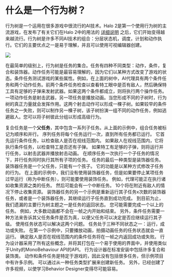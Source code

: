 ﻿# 什么是一个行为树？
行为树是一个运用在很多游戏中很流行的AI技术。Halo 2是第一个使用行为树的主流游戏，在发布了有关它们在Halo 2中的用法的 [详细说明](http://www.gamasutra.com/view/feature/130663/gdc_2005_proceeding_handling_.php) 之后，它们开始变得越来越流行。行为树是许多不同AI技术的组合：分层状态机，调度，计划和动作执行。它们的主要优点之一是易于理解，并且可以使用可视编辑器创建。 

![](https://cdn.jsdelivr.net/gh/longshilin/images/20201108214126.png)

在最简单的级别上，行为树是任务的集合。任务有四种不同类型：动作，条件，复合和装饰器。动作任务可能是最容易理解的，因为它们以某种方式改变了游戏的状态。条件任务测试游戏的某些属性。例如，在上面的树中，AI代理具有两个条件任务和两个动作任务。前两个条件任务检查以查看特工眼中是否有敌人，然后确保特工具有足够的子弹来发射武器。如果这两个条件都成立，则将执行两个操作任务。一项动作任务是射击武器，另一项任务是播放动画。当您形成不同的子树时，行为树的真正力量就会发挥作用。这两个射击动作可以形成一棵子树。如果较早的条件任务之一失败，则可以制作另一棵子树，该子树扮演一组不同的动作任务，例如逃避敌人。您可以将子树彼此分组以形成高级行为。

复合任务是一个**父任务**，其中包含一系列子任务。从上面的示例中，组合任务被标记为顺序和并行。
序列任务将每个任务运行一次，直到所有任务都已运行。
它首先运行条件任务，以检查敌人是否在视线范围内。
如果敌人在视线范围内，它将执行条件任务，以检查特工是否还有子弹。
如果特工有足够的子弹，则将运行并行任务，以射击武器并播放射击动画。
在顺序任务一次执行一个子任务的情况下，并行任务同时执行其所有子项的任务。
任务的最后一种类型是装饰器任务。
装饰器任务是一个父任务，只能有一个孩子。
它的功能是以某种方式修改子任务的行为。
在上面的示例中，我们没有使用装饰器任务，但是如果要停止某项任务过早运行（称为中断任务），则可能要使用装饰任务。
例如，代理可能正在执行诸如收集资源之类的任务。
然后可能会有一个中断任务。 
10个将在附近有敌人的情况下停止收集资源。
装饰器任务的另一个示例是重新运行其子任务x次数的装饰器任务，或者是一个装饰器任务，其继续运行子任务直到成功完成。
到目前为止，我们遗漏的主要行为树主题之一是任务的返回状态。
您可能需要完成一个以上的任务。
例如，大多数动画都不会在一帧之内开始和结束。
另外，条件任务需要一种方法来告诉其父任务条件是否为真，以便父任务可以决定是否应继续运行其子级。
使用任务状态可以解决这两个问题。
任务处于三种不同状态之一：运行，成功或失败。
在第一个示例中，只要播放动画，拍摄动画任务的任务状态就会一直运行。
确定敌人是否在视线范围内的条件任务将在一帧之内返回成功或失败。
行为设计器采用了所有这些概念，并将其打包在一个易于使用的界面中，并使用类似于Unity的MonoBehaviour API的API。
行为设计器在标准安装中包括许多复合和装饰类。
动作和条件任务是特定于游戏的，因此没有包括很多任务，但示例项目中有许多示例。
可以通过从一种任务类型扩展来创建新任务。
另外，已经创建了许多视频，以使学习Behavior Designer变得尽可能容易。


